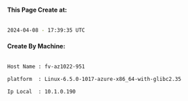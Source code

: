 
   
#### This Page Create at:

```bash

2024-04-08 - 17:39:35 UTC

```

#### Create By Machine:

```bash

Host Name : fv-az1022-951

platform  : Linux-6.5.0-1017-azure-x86_64-with-glibc2.35

Ip Local  : 10.1.0.190

```

